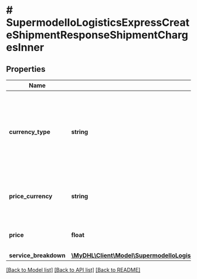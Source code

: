 # # SupermodelIoLogisticsExpressCreateShipmentResponseShipmentChargesInner

## Properties

Name | Type | Description | Notes
------------ | ------------- | ------------- | -------------
**currency_type** | **string** | Possible Values :&lt;BR&gt;            - &#39;BILLC&#39;, billing currency&lt;BR&gt;            - &#39;PULCL&#39;, country public rates currency&lt;BR&gt;            - &#39;BASEC&#39;, base currency |
**price_currency** | **string** | This the currency of the rated shipment for the prices listed. |
**price** | **float** | The amount price of DHL product and services |
**service_breakdown** | [**\MyDHL\Client\Model\SupermodelIoLogisticsExpressCreateShipmentResponseShipmentChargesInnerServiceBreakdownInner[]**](SupermodelIoLogisticsExpressCreateShipmentResponseShipmentChargesInnerServiceBreakdownInner.md) |  | [optional]

[[Back to Model list]](../../README.md#models) [[Back to API list]](../../README.md#endpoints) [[Back to README]](../../README.md)
